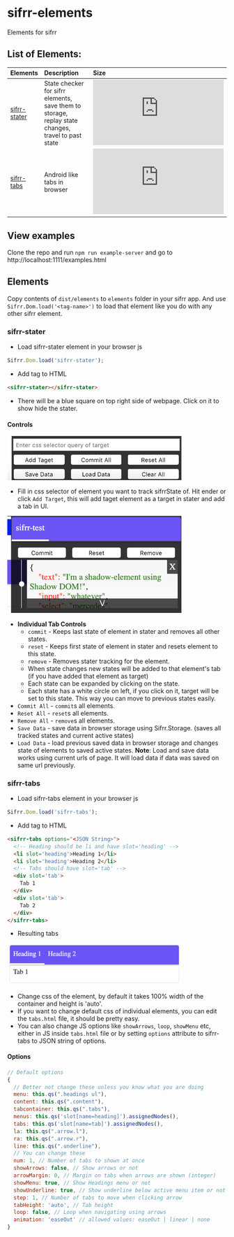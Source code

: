 # sifrr-elements

Elements for sifrr

## List of Elements:
| Elements | Description | Size |
| :------------- | :------------- | :-------------|
| [sifrr-stater](./elements/sifrr/stater.html) | State checker for sifrr elements, save them to storage, replay state changes, travel to past state | [![Minified + Gzipped](https://img.badgesize.io/sifrr/sifrr-elements/master/dist/elements/sifrr/stater.html?compression=gzip&maxAge=60)](./dist/elements/sifrr/stater.html) |
| [sifrr-tabs](./elements/sifrr/tabs.html) | Android like tabs in browser | [![Minified + Gzipped](https://img.badgesize.io/sifrr/sifrr-elements/master/dist/elements/sifrr/tabs.html?compression=gzip&maxAge=60)](./dist/elements/sifrr/tabs.html) |

## View examples
Clone the repo and run `npm run example-server` and go to http://localhost:1111/examples.html

## Elements
Copy contents of `dist/elements` to `elements` folder in your sifrr app. And use `Sifrr.Dom.load('<tag-name>')` to load that element like you do with any other sifrr element.

### sifrr-stater
- Load sifrr-stater element in your browser js
```js
Sifrr.Dom.load('sifrr-stater');
```
- Add tag to HTML
```html
<sifrr-stater></sifrr-stater>
```
- There will be a blue square on top right side of webpage. Click on it to show hide the stater.

#### Controls

<img src='./images/all_controls.png' title='controls' width='400'>

- Fill in css selector of element you want to track sifrrState of. Hit ender or click `Add Target`, this will add taget element as a target in stater and add a tab in UI.

<img src='./images/individual_controls.png' title='individual controls' width='400'>

- __Individual Tab Controls__
  - `commit` - Keeps last state of element in stater and removes all other states.
  - `reset` - Keeps first state of element in stater and resets element to this state.
  - `remove` - Removes stater tracking for the element.
  - When state changes new states will be added to that element's tab (if you have added that element as target)  
  - Each state can be expanded by clicking on the state.
  - Each state has a white circle on left, if you click on it, target will be set to this state. This way you can move to previous states easily.
- `Commit All` - `commit`s all elements.
- `Reset All` - `reset`s all elements.
- `Remove All` - `remove`s all elements.
- `Save Data` - save data in browser storage using Sifrr.Storage. (saves all tracked states and current active states)
- `Load Data` - load previous saved data in browser storage and changes state of elements to saved active states.
__Note__: Load and save data works using current urls of page. It will load data if data was saved on same url previously.

### sifrr-tabs
- Load sifrr-tabs element in your browser js
```js
Sifrr.Dom.load('sifrr-tabs');
```
- Add tag to HTML
```html
<sifrr-tabs options="<JSON String>">
  <!-- Heading should be li and have slot='heading' -->
  <li slot='heading'>Heading 1</li>
  <li slot='heading'>Heading 2</li>
  <!-- Tabs should have slot='tab' -->
  <div slot='tab'>
    Tab 1
  </div>
  <div slot='tab'>
    Tab 2
  </div>
</sifrr-tabs>
```
- Resulting tabs

<img src='./images/tabs.png' title='tab' width='400'>

- Change css of the element, by default it takes 100% width of the container and height is 'auto'.
- If you want to change default css of individual elements, you can edit the `tabs.html` file, it should be pretty easy.
- You can also change JS options like `showArrows`, `loop`, `showMenu` etc, either in JS inside `tabs.html` file or by setting `options` attribute to sifrr-tabs to JSON string of options.

#### Options
```js
// Default options
{
  // Better not change these unless you know what you are doing
  menu: this.qs(".headings ul"),
  content: this.qs(".content"),
  tabcontainer: this.qs(".tabs"),
  menus: this.qs('slot[name=heading]').assignedNodes(),
  tabs: this.qs('slot[name=tab]').assignedNodes(),
  la: this.qs(".arrow.l"),
  ra: this.qs(".arrow.r"),
  line: this.qs(".underline"),
  // You can change these
  num: 1, // Number of tabs to shown at once
  showArrows: false, // Show arrows or not
  arrowMargin: 0, // Margin on tabs when arrows are shown (integer)
  showMenu: true, // Show Headings menu or not
  showUnderline: true, // Show underline below active menu item or not
  step: 1, // Number of tabs to move when clicking arrow
  tabHeight: 'auto', // Tab height
  loop: false, // Loop when navigating using arrows
  animation: 'easeOut' // allowed values: easeOut | linear | none
}
```

